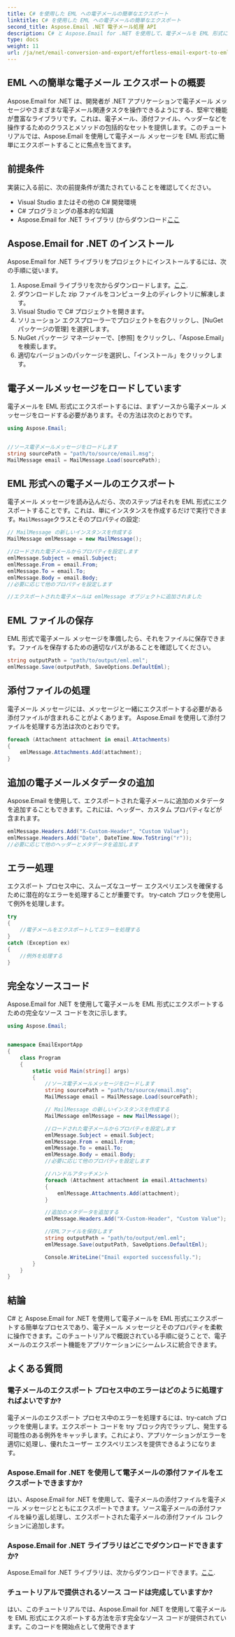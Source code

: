 ```yaml
---
title: C# を使用した EML への電子メールの簡単なエクスポート
linktitle: C# を使用した EML への電子メールの簡単なエクスポート
second_title: Aspose.Email .NET 電子メール処理 API
description: C# と Aspose.Email for .NET を使用して、電子メールを EML 形式に簡単にエクスポートします。ソースコードの例を使って段階的に学習してください。
type: docs
weight: 11
url: /ja/net/email-conversion-and-export/effortless-email-export-to-eml-using-csharp/
---
```


## EML への簡単な電子メール エクスポートの概要

Aspose.Email for .NET は、開発者が .NET アプリケーションで電子メール メッセージやさまざまな電子メール関連タスクを操作できるようにする、堅牢で機能が豊富なライブラリです。これは、電子メール、添付ファイル、ヘッダーなどを操作するためのクラスとメソッドの包括的なセットを提供します。このチュートリアルでは、Aspose.Email を使用して電子メール メッセージを EML 形式に簡単にエクスポートすることに焦点を当てます。

## 前提条件

実装に入る前に、次の前提条件が満たされていることを確認してください。

- Visual Studio またはその他の C# 開発環境
- C# プログラミングの基本的な知識
-  Aspose.Email for .NET ライブラリ (からダウンロード[ここ](https://downloads.aspose.com/email/net)

## Aspose.Email for .NET のインストール

Aspose.Email for .NET ライブラリをプロジェクトにインストールするには、次の手順に従います。

1.  Aspose.Email ライブラリを次からダウンロードします。[ここ](https://releases.aspose.com/email/net).
2. ダウンロードした zip ファイルをコンピュータ上のディレクトリに解凍します。
3. Visual Studio で C# プロジェクトを開きます。
4. ソリューション エクスプローラーでプロジェクトを右クリックし、[NuGet パッケージの管理] を選択します。
5. NuGet パッケージ マネージャーで、[参照] をクリックし、「Aspose.Email」を検索します。
6. 適切なバージョンのパッケージを選択し、「インストール」をクリックします。

## 電子メールメッセージをロードしています

電子メールを EML 形式にエクスポートするには、まずソースから電子メール メッセージをロードする必要があります。その方法は次のとおりです。

```csharp
using Aspose.Email;


//ソース電子メールメッセージをロードします
string sourcePath = "path/to/source/email.msg";
MailMessage email = MailMessage.Load(sourcePath);
```

## EML 形式への電子メールのエクスポート

電子メール メッセージを読み込んだら、次のステップはそれを EML 形式にエクスポートすることです。これは、単にインスタンスを作成するだけで実行できます。`MailMessage`クラスとそのプロパティの設定:

```csharp
// MailMessage の新しいインスタンスを作成する
MailMessage emlMessage = new MailMessage();

//ロードされた電子メールからプロパティを設定します
emlMessage.Subject = email.Subject;
emlMessage.From = email.From;
emlMessage.To = email.To;
emlMessage.Body = email.Body;
//必要に応じて他のプロパティを設定します

//エクスポートされた電子メールは emlMessage オブジェクトに追加されました
```

## EML ファイルの保存

EML 形式で電子メール メッセージを準備したら、それをファイルに保存できます。ファイルを保存するための適切なパスがあることを確認してください。

```csharp
string outputPath = "path/to/output/eml.eml";
emlMessage.Save(outputPath, SaveOptions.DefaultEml);
```

## 添付ファイルの処理

電子メール メッセージには、メッセージと一緒にエクスポートする必要がある添付ファイルが含まれることがよくあります。 Aspose.Email を使用して添付ファイルを処理する方法は次のとおりです。

```csharp
foreach (Attachment attachment in email.Attachments)
{
    emlMessage.Attachments.Add(attachment);
}
```

## 追加の電子メールメタデータの追加

Aspose.Email を使用して、エクスポートされた電子メールに追加のメタデータを追加することもできます。これには、ヘッダー、カスタム プロパティなどが含まれます。

```csharp
emlMessage.Headers.Add("X-Custom-Header", "Custom Value");
emlMessage.Headers.Add("Date", DateTime.Now.ToString("r"));
//必要に応じて他のヘッダーとメタデータを追加します
```

## エラー処理

エクスポート プロセス中に、スムーズなユーザー エクスペリエンスを確保するために潜在的なエラーを処理することが重要です。 try-catch ブロックを使用して例外を処理します。

```csharp
try
{
    //電子メールをエクスポートしてエラーを処理する
}
catch (Exception ex)
{
    //例外を処理する
}
```

## 完全なソースコード

Aspose.Email for .NET を使用して電子メールを EML 形式にエクスポートするための完全なソース コードを次に示します。

```csharp
using Aspose.Email;


namespace EmailExportApp
{
    class Program
    {
        static void Main(string[] args)
        {
            //ソース電子メールメッセージをロードします
            string sourcePath = "path/to/source/email.msg";
            MailMessage email = MailMessage.Load(sourcePath);

            // MailMessage の新しいインスタンスを作成する
            MailMessage emlMessage = new MailMessage();

            //ロードされた電子メールからプロパティを設定します
            emlMessage.Subject = email.Subject;
            emlMessage.From = email.From;
            emlMessage.To = email.To;
            emlMessage.Body = email.Body;
            //必要に応じて他のプロパティを設定します

            //ハンドルアタッチメント
            foreach (Attachment attachment in email.Attachments)
            {
                emlMessage.Attachments.Add(attachment);
            }

            //追加のメタデータを追加する
            emlMessage.Headers.Add("X-Custom-Header", "Custom Value");

            //EMLファイルを保存します
            string outputPath = "path/to/output/eml.eml";
            emlMessage.Save(outputPath, SaveOptions.DefaultEml);

            Console.WriteLine("Email exported successfully.");
        }
    }
}
```

## 結論

C# と Aspose.Email for .NET を使用して電子メールを EML 形式にエクスポートする簡単なプロセスであり、電子メール メッセージとそのプロパティを柔軟に操作できます。このチュートリアルで概説されている手順に従うことで、電子メールのエクスポート機能をアプリケーションにシームレスに統合できます。

## よくある質問

### 電子メールのエクスポート プロセス中のエラーはどのように処理すればよいですか?

電子メールのエクスポート プロセス中のエラーを処理するには、try-catch ブロックを使用します。エクスポート コードを try ブロック内でラップし、発生する可能性のある例外をキャッチします。これにより、アプリケーションがエラーを適切に処理し、優れたユーザー エクスペリエンスを提供できるようになります。

### Aspose.Email for .NET を使用して電子メールの添付ファイルをエクスポートできますか?

はい、Aspose.Email for .NET を使用して、電子メールの添付ファイルを電子メール メッセージとともにエクスポートできます。ソース電子メールの添付ファイルを繰り返し処理し、エクスポートされた電子メールの添付ファイル コレクションに追加します。

### Aspose.Email for .NET ライブラリはどこでダウンロードできますか?

 Aspose.Email for .NET ライブラリは、次からダウンロードできます。[ここ](https://downloads.aspose.com/email/net).

### チュートリアルで提供されるソース コードは完成していますか?

はい、このチュートリアルでは、Aspose.Email for .NET を使用して電子メールを EML 形式にエクスポートする方法を示す完全なソース コードが提供されています。このコードを開始点として使用できます